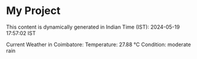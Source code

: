 # My Project

This content is dynamically generated in Indian Time (IST): 2024-05-19 17:57:02 IST


Current Weather in Coimbatore:
Temperature: 27.88 °C
Condition: moderate rain
